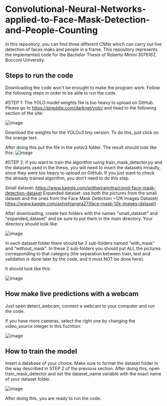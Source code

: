 # Convolutional-Neural-Networks-applied-to-Face-Mask-Detection-and-People-Counting
In this repository, you can find three different CNNs which can carry out live detection of faces maks and people in a frame. This repository represents the implemented code for the Bachelor Thesis of Roberto Minini 3076167, Bocconi University.


## Steps to run the code

Downloading the code won't be enought to make the program work. Follow the following steps in order to be able to run the code.

#STEP 1: The YOLO model weights file is too heavy to upload on GitHub. Please go to https://pjreddie.com/darknet/yolo/ and head to the following section of the site:

![image](https://user-images.githubusercontent.com/60971557/120808211-2345e600-c549-11eb-8106-43a211937d60.png)

Download the weights for the YOLOv3 tiny version. To do this, just click on the orange text.

After doing this put the file in the yolov3 folder. The result should look like this:
![image](https://user-images.githubusercontent.com/60971557/120808781-b121d100-c549-11eb-8927-b040c6405e4f.png)

#STEP 2: if you want to train the algorithm using train_mask_detector.py and the datasets used in the thesis, you will need to insert the datasets mnaully, since they were too heavy to upload on GitHub. If you just want to check the already trained algorithm, you don't need to do this step.

Small dataset: https://www.kaggle.com/prithwirajmitra/covid-face-mask-detection-dataset
Expanded dataset: use both the pictures from the small dataset and the ones from the Face Mask Detection ~12K Images Dataset( https://www.kaggle.com/ashishjangra27/face-mask-12k-images-dataset)

After downloading, create two folders with the names "small_dataset" and "expanded_dataset" and be sure to put them in the main directory. Your directory should look like:

![image](https://user-images.githubusercontent.com/60971557/120811059-e29b9c00-c54b-11eb-8c57-932916e2653e.png)

In each dataset folder there should be 2 sub-folders named "with_mask" and "without_mask". In these 2 sub-folders you should put ALL the pictures corresponding to that category (the separation between train, test and validation is done later by the code, and it must NOT be done here).

It should look like this:

![image](https://user-images.githubusercontent.com/60971557/120809336-3b6a3500-c54a-11eb-9f1f-2914ac30344a.png)

## How make live predictions with a webcam

Just open detect_webcam, connect a webcam to your computer and run the code.

If you have more cameras, select the right one by changing the video_source integer in this fucntion:

![image](https://user-images.githubusercontent.com/60971557/120810067-06121700-c54b-11eb-8cce-d1531d29c2a2.png)

## How to train the model

Insert a database of your choice. Make sure to format the dataset folder in the way described in STEP 2 of the previous section. 
After doing this, open train_mask_detector and set the dataset_name variable with the exact name of your dataset folder.

![image](https://user-images.githubusercontent.com/60971557/120810695-8df82100-c54b-11eb-8f46-231e5b25ae5f.png)

After doing this, you are ready to run the code.



